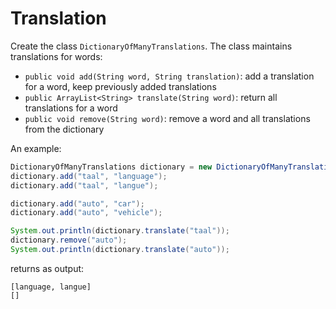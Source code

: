 # Translation

Create the class `DictionaryOfManyTranslations`. The class maintains translations for words:
* `public void add(String word, String translation)`: add a translation for a word, keep previously added translations
* `public ArrayList<String> translate(String word)`: return all translations for a word
* `public void remove(String word)`: remove a word and all translations from the dictionary

An example:

```java
DictionaryOfManyTranslations dictionary = new DictionaryOfManyTranslations();
dictionary.add("taal", "language");
dictionary.add("taal", "langue");

dictionary.add("auto", "car");
dictionary.add("auto", "vehicle");

System.out.println(dictionary.translate("taal"));
dictionary.remove("auto");
System.out.println(dictionary.translate("auto"));
```

returns as output:

```console
[language, langue]
[]
```